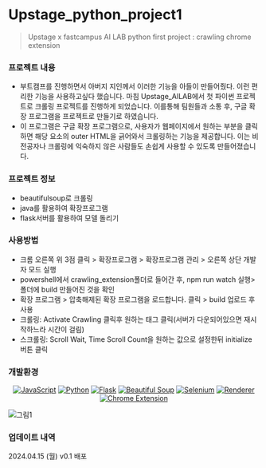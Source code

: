# Upstage_python_project1
> Upstage x fastcampus AI LAB python first project : crawling chrome extension

### 프로젝트 내용
- 부트캠프를 진행하면서 아버지 지인께서 이러한 기능을 아들이 만들어줬다. 이런 편리한 기능을 사용하고싶다 했습니다. 마침 Upstage_AILAB에서 첫 파이썬 프로젝트로 크롤링 프로젝트를 진행하게 되었습니다. 이를통해 팀원들과 소통 후, 구글 확장 프로그램을 프로젝트로 만들기로 하였습니다.
- 이 프로그램은 구글 확장 프로그램으로, 사용자가 웹페이지에서 원하는 부분을 클릭하면 해당 요소의 outer HTML을 긁어와서 크롤링하는 기능을 제공합니다. 이는 비전공자나 크롤링에 익숙하지 않은 사람들도 손쉽게 사용할 수 있도록 만들어졌습니다.

### 프로젝트 정보
- beautifulsoup로 크롤링
- java를 활용하여 확장프로그램
- flask서버를 활용하여 모델 돌리기

### 사용방법
- 크롬 오른쪽 위 3점 클릭 > 확장프로그램 > 확장프로그램 관리 > 오른쪽 상단 개발자 모드 실행
- powershell에서 crawling_extension폴더로 들어간 후, npm run watch 실행> 폴더에 build 만들어진 것을 확인
- 확장 프로그램 > 압축해제된 확장 프로그램을 로드합니다. 클릭 > build 업로드 후 사용
- 크롤링: Activate Crawling 클릭후 원하는 태그 클릭(서버가 다운되어있으면 재시작하느라 시간이 걸림)
- 스크롤링: Scroll Wait, Time Scroll Count을 원하는 값으로 설정한뒤 initialize 버튼 클릭

### 개발환경

<div style="text-align:center;">

  [![JavaScript](https://img.shields.io/badge/javascript-%23F7DF1E?style=for-the-badge&logo=javascript&logoColor=white)](https://www.javascript.com/)
  [![Python](https://img.shields.io/badge/Python-3776AB?style=for-the-badge&logo=python&logoColor=white)](https://www.python.org/)
  [![Flask](https://img.shields.io/badge/Flask-%23000?style=for-the-badge&logo=flask&logoColor=white)](https://flask.palletsprojects.com/)
  [![Beautiful Soup](https://img.shields.io/badge/Beautiful_Soup-4CA2E5?style=for-the-badge&logo=beautifulsoup&logoColor=white)](https://www.crummy.com/software/BeautifulSoup/bs4/doc/)
  [![Selenium](https://img.shields.io/badge/Selenium-%2343B02A?style=for-the-badge&logo=Selenium&logoColor=white)](https://www.selenium.dev/)
  [![Renderer](https://img.shields.io/badge/Renderer-%23323330?style=for-the-badge)](https://example.com/)
  [![Chrome Extension](https://img.shields.io/badge/Chrome_Extension-4285F4?style=for-the-badge&logo=google-chrome&logoColor=white)](https://developer.chrome.com/docs/extensions/)

</div>

![그림1](https://github.com/Bomtori/Upstage_python_project1/assets/117797850/a86447ac-661f-472c-b3eb-0a3c2e648f7f)

### 업데이트 내역
2024.04.15 (월) v0.1 배포
